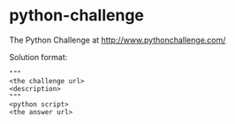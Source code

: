 # python-challenge
The Python Challenge at http://www.pythonchallenge.com/

Solution format:

    """
    <the challenge url>
    <description>
    """
    <python script>
    <the answer url>
